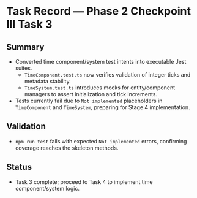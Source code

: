 # Task Record — Phase 2 Checkpoint III Task 3

## Summary
- Converted time component/system test intents into executable Jest suites.
  - `TimeComponent.test.ts` now verifies validation of integer ticks and metadata stability.
  - `TimeSystem.test.ts` introduces mocks for entity/component managers to assert initialization and tick increments.
- Tests currently fail due to `Not implemented` placeholders in `TimeComponent` and `TimeSystem`, preparing for Stage 4 implementation.

## Validation
- `npm run test` fails with expected `Not implemented` errors, confirming coverage reaches the skeleton methods.

## Status
- Task 3 complete; proceed to Task 4 to implement time component/system logic.
